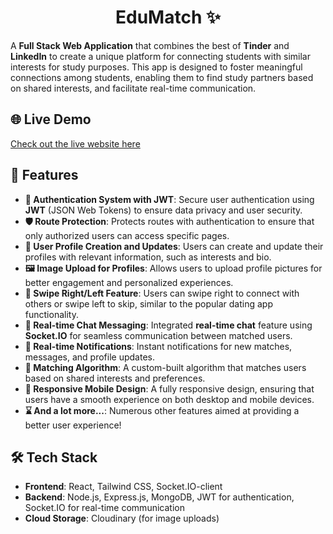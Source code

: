 <h1 align="center">EduMatch ✨</h1>

A **Full Stack Web Application** that combines the best of **Tinder** and **LinkedIn** to create a unique platform for connecting students with similar interests for study purposes. This app is designed to foster meaningful connections among students, enabling them to find study partners based on shared interests, and facilitate real-time communication.

## 🌐 Live Demo

[Check out the live website here](https://edumatch-u85g.onrender.com/)

## 🌟 Features

- **🔐 Authentication System with JWT**: Secure user authentication using **JWT** (JSON Web Tokens) to ensure data privacy and user security.
- **🛡️ Route Protection**: Protects routes with authentication to ensure that only authorized users can access specific pages.
- **👤 User Profile Creation and Updates**: Users can create and update their profiles with relevant information, such as interests and bio.
- **🖼️ Image Upload for Profiles**: Allows users to upload profile pictures for better engagement and personalized experiences.
- **🔄 Swipe Right/Left Feature**: Users can swipe right to connect with others or swipe left to skip, similar to the popular dating app functionality.
- **💬 Real-time Chat Messaging**: Integrated **real-time chat** feature using **Socket.IO** for seamless communication between matched users.
- **🔔 Real-time Notifications**: Instant notifications for new matches, messages, and profile updates.
- **🤝 Matching Algorithm**: A custom-built algorithm that matches users based on shared interests and preferences.
- **📱 Responsive Mobile Design**: A fully responsive design, ensuring that users have a smooth experience on both desktop and mobile devices.
- **⌛ And a lot more...**: Numerous other features aimed at providing a better user experience!

## 🛠️ Tech Stack

- **Frontend**: React, Tailwind CSS, Socket.IO-client
- **Backend**: Node.js, Express.js, MongoDB, JWT for authentication, Socket.IO for real-time communication
- **Cloud Storage**: Cloudinary (for image uploads)
